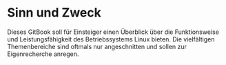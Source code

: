 # Sinn und Zweck

Dieses GitBook soll für Einsteiger einen Überblick über die Funktionsweise und Leistungsfähigkeit des Betriebssystems Linux bieten. Die vielfältigen Themenbereiche sind oftmals nur angeschnitten und sollen zur Eigenrecherche anregen.

